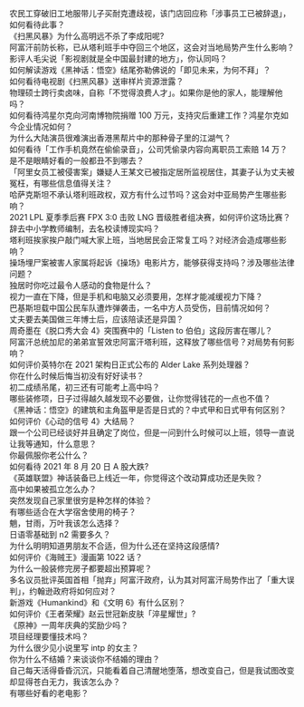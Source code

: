 农民工穿破旧工地服带儿子买耐克遭歧视，该门店回应称「涉事员工已被辞退」，如何看待此事？  
《扫黑风暴》为什么高明远不杀了李成阳呢?  
阿富汗前防长称，已从塔利班手中夺回三个地区，这会对当地局势产生什么影响？  
影评人毛尖说「影视剧就是全中国最封建的地方」，你认同吗？  
如何解读游戏《黑神话：悟空》结尾弥勒佛说的「即见未来，为何不拜」？  
如何看待电视剧《扫黑风暴》送审样片资源泄露？  
物理硕士跨行卖卤味，自称「不觉得浪费人才」。如果你是他的家人，能理解他吗？  
如何看待鸿星尔克向河南博物院捐赠 100 万元，支持灾后重建工作？鸿星尔克如今企业情况如何？  
为什么大陆演员很难演出香港黑帮片中的那种骨子里的江湖气？  
如何看待「工作手机竟然在偷偷录音」，公司凭偷录内容向离职员工索赔 14 万？  
是不是眼睛好看的一般都丑不到哪去？  
「阿里女员工被侵害案」嫌疑人王某文已被指定居所监视居住，其妻子认为丈夫被冤枉，有哪些信息值得关注？  
哈萨克斯坦不承认塔利班政权，双方有什么过节吗？这会对中亚局势产生哪些影响？  
2021 LPL 夏季季后赛 FPX 3:0 击败 LNG 晋级胜者组决赛，如何评价这场比赛？  
辞去中小学教师编制，去名校读博现实吗？  
塔利班挨家挨户敲门喊大家上班，当地居民会正常复工吗？对经济会造成哪些影响？  
操场埋尸案被害人家属将起诉《操场》电影片方，能够获得支持吗？涉及哪些法律问题？  
独居时你吃过最令人感动的食物是什么？  
视力一直在下降，但是手机和电脑又必须要用，怎样才能减缓视力下降？  
巴基斯坦载中国公民车队遭炸弹袭击，一名中方人员受伤，目前情况如何？  
丈夫要去美国做三年博士后，应该陪读还是异国？  
周奇墨在《脱口秀大会 4》突围赛中的「Listen to 伯伯」这段厉害在哪儿？  
阿富汗总统加尼的弟弟宣誓效忠阿富汗塔利班，这释放了哪些信号？对局势有何影响？  
如何评价英特尔在 2021 架构日正式公布的 Alder Lake 系列处理器？  
你在什么时候后悔当初没有好好读书？  
初二成绩吊尾，初三还有可能考上高中吗？  
​哪些装修项，日子过得越久越发现不必要做，让你觉得钱花的一点也不值？  
《黑神话：悟空》的建筑和主角盔甲是否是日式的？中式甲和日式甲有何区别？  
如何评价《心动的信号 4》大结局？  
跟一个公司已经谈好并且确定了岗位，但是一问到什么时候可以上班，领导一直说让我等通知，什么意思？  
你最佩服你老公什么？  
如何看待 2021 年 8 月 20 日 A 股大跌?  
《英雄联盟》神话装备已上线近一年，你觉得这个改动算成功还是失败？  
高中如果被孤立怎么办？  
突然发现自己家里很穷是种怎样的体验？  
有哪些适合在大学宿舍使用的椅子？  
魈，甘雨，万叶我该怎么选择？  
日语零基础到 n2 需要多久？  
为什么明明知道男朋友不合适，但为什么还在坚持这段感情?  
如何评价《海贼王》漫画第 1022 话？  
为什么一般装修完房子都要超出预算呢？  
多名议员批评英国首相「抛弃」阿富汗政府，认为其对阿富汗局势作出了「重大误判」，约翰逊政府将如何应对？  
新游戏《Humankind》和《文明 6》有什么区别？  
如何评价《王者荣耀》赵云世冠新皮肤「淬星耀世」?  
《原神》一周年庆典的奖励少吗？  
项目经理要懂技术吗？  
为什么很少见小说里写 intp 的女主？  
你为什么不结婚？来谈谈你不结婚的理由？  
自己每天活得昏昏沉沉，只能看着自己清醒地堕落，想改变自己，但是我试图改变却显得苍白无力，我该怎么办？  
有哪些好看的老电影？  
